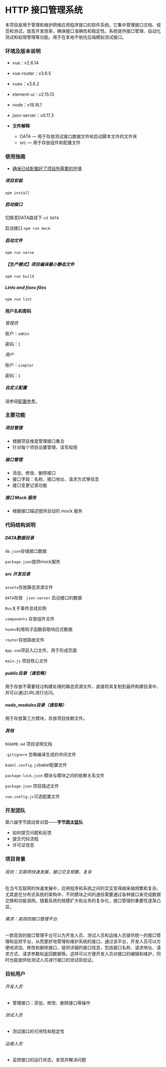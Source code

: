# HTTP 接口管理系统

本项目是用于管理和维护网络应用程序接口的软件系统。它集中管理接口文档、规范和测试，提高开发效率，确保接口准确性和稳定性。系统提供接口管理、自动化测试和权限管理等功能。用于在本地不依托后端模拟测试接口。



### 环境及版本说明

- vue：v2.6.14
- vue-router：v3.6.5
- vuex：v3.6.2
- element-ui：v2.15.13
- node：v18.16.1
- json-server：v0.17.3

- **文件解释**
  - DATA —  用于存放测试接口数据文件和启动脚本文件的文件夹
  - src — 用于存放组件和配置文件

### 使用指南

- <u>确保已经配置好了项目所需要的环境</u>

##### 项目安装

```
npm install
```

##### 启动接口

切换至DATA路径下  `cd DATA`

启动接口   `npm run mock`

##### 启动文件

```
npm run serve
```

##### 【生产模式】项目编译最小静态文件

```
npm run build
```

##### Lints and fixes files

```
npm run lint
```

#### 用户名和密码

*管理员*

  账户：`admin`

  密码：`1`

*用户* 

  账户：`simpler`

  密码：`1`

##### 自定义配置

请参阅[配置参考](https://cli.vuejs.org/config/)。



### 主要功能

##### 项目管理

- 根据项目维度管理接口集合
- 针对每个项目设置管理、读写权限

##### 接口管理

- 添加、修改、删除接口
- 接口字段：名称、接口地址、请求方式等信息
- 接口变更记录功能

##### 接口 Mock 服务

- 根据接口描述提供自动的 mock 服务

  

### 代码结构说明

##### DATA数据目录

`db.json`存储接口数据

`package.json`提供mock服务

##### src 开发目录

`assets`存放静态资源文件

`DATA`存放 ` json-server` 启动接口的数据

`Bus`关于事件总线实例

`components` 存放组件文件

`hooks`利用钩子函数获取响应式数据

`router`存放路由文件

`App.vue`项目入口文件，用于形成页面

`main.js` 项目核心文件

##### public目录（请忽略）

用于存放不需要经过构建处理的静态资源文件，直接将其复制到最终构建目录中，并可以通过URL进行访问。

##### node_modules目录（请忽略）

用于存放第三方模块，存放项目依赖文件。

##### 其他

`README.md` 项目说明文档

`.gitignore` 忽略编译生成的中间文件

`babel.config.js`babel配置文件

`package-lock.json` 模块与模块之间的依赖关系文件

`package.json` 项目描述文件

`vue.config.js`可选配置文件



### 开发团队

第六届字节跳动青训营——**字节跳太猛队**

  - 如何提交问题和反馈
  - 提交代码流程
  - 许可证信息



<!--//以下可省略-->

### 项目背景

###### 现状：互联网快速发展，接口交互频繁、复杂

在当今互联网的快速发展中，应用程序和系统之间的交互变得越来越频繁和复杂。尤其是在分布式系统的架构中，不同模块之间的通信需要通过各种接口来完成数据交换和功能调用。随着系统的规模扩大和业务的复杂化，接口管理的重要性逐渐凸显。

###### 需求：高效的接口管理平台

一款高效的接口管理平台可以为开发人员、测试人员和运维人员提供统一的接口管理和监控平台，从而更好地管理和维护系统的接口。通过该平台，开发人员可以方便地添加、修改和删除接口，提供详细的接口信息，包括接口名称、请求地址、请求方式、请求参数和返回数据等。这样可以方便开发人员对接口的编辑和维护，同时也能提供给测试人员进行接口的测试和验证。

### 目标用户

###### 开发人员

- 管理接口：添加、修改、删除接口等操作

###### 测试人员

- 测试接口的可用性和稳定性

###### 运维人员

- 监控接口的运行状态，发现并解决问题
